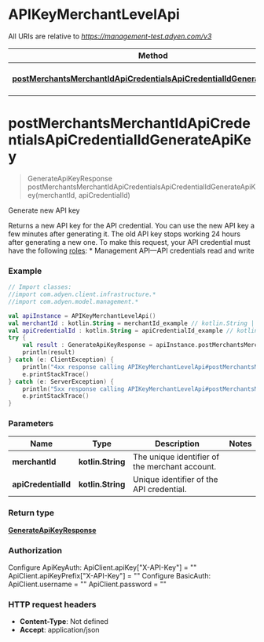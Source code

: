# APIKeyMerchantLevelApi

All URIs are relative to *https://management-test.adyen.com/v3*

Method | HTTP request | Description
------------- | ------------- | -------------
[**postMerchantsMerchantIdApiCredentialsApiCredentialIdGenerateApiKey**](APIKeyMerchantLevelApi.md#postMerchantsMerchantIdApiCredentialsApiCredentialIdGenerateApiKey) | **POST** /merchants/{merchantId}/apiCredentials/{apiCredentialId}/generateApiKey | Generate new API key


<a name="postMerchantsMerchantIdApiCredentialsApiCredentialIdGenerateApiKey"></a>
# **postMerchantsMerchantIdApiCredentialsApiCredentialIdGenerateApiKey**
> GenerateApiKeyResponse postMerchantsMerchantIdApiCredentialsApiCredentialIdGenerateApiKey(merchantId, apiCredentialId)

Generate new API key

Returns a new API key for the API credential. You can use the new API key a few minutes after generating it. The old API key stops working 24 hours after generating a new one.  To make this request, your API credential must have the following [roles](https://docs.adyen.com/development-resources/api-credentials#api-permissions): * Management API—API credentials read and write

### Example
```kotlin
// Import classes:
//import com.adyen.client.infrastructure.*
//import com.adyen.model.management.*

val apiInstance = APIKeyMerchantLevelApi()
val merchantId : kotlin.String = merchantId_example // kotlin.String | The unique identifier of the merchant account.
val apiCredentialId : kotlin.String = apiCredentialId_example // kotlin.String | Unique identifier of the API credential.
try {
    val result : GenerateApiKeyResponse = apiInstance.postMerchantsMerchantIdApiCredentialsApiCredentialIdGenerateApiKey(merchantId, apiCredentialId)
    println(result)
} catch (e: ClientException) {
    println("4xx response calling APIKeyMerchantLevelApi#postMerchantsMerchantIdApiCredentialsApiCredentialIdGenerateApiKey")
    e.printStackTrace()
} catch (e: ServerException) {
    println("5xx response calling APIKeyMerchantLevelApi#postMerchantsMerchantIdApiCredentialsApiCredentialIdGenerateApiKey")
    e.printStackTrace()
}
```

### Parameters

Name | Type | Description  | Notes
------------- | ------------- | ------------- | -------------
 **merchantId** | **kotlin.String**| The unique identifier of the merchant account. |
 **apiCredentialId** | **kotlin.String**| Unique identifier of the API credential. |

### Return type

[**GenerateApiKeyResponse**](GenerateApiKeyResponse.md)

### Authorization


Configure ApiKeyAuth:
    ApiClient.apiKey["X-API-Key"] = ""
    ApiClient.apiKeyPrefix["X-API-Key"] = ""
Configure BasicAuth:
    ApiClient.username = ""
    ApiClient.password = ""

### HTTP request headers

 - **Content-Type**: Not defined
 - **Accept**: application/json


